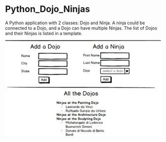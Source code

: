 # Python_Dojo_Ninjas
A Python application with 2 classes: Dojo and Ninja. A ninja could be connected to a Dojo, and a Dojo can have multiple Ninjas. The list of Dojos and their Ninjas is listed in a template.

![](main_view.JPG)
